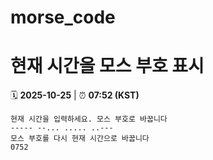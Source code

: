 # morse_code
# 현재 시간을 모스 부호 표시
<!-- MORSE_TIME_START -->
🗓️ **2025-10-25** | ⏰ **07:52 (KST)**

```
현재 시간을 입력하세요. 모스 부호로 바꿉니다
----- --... ..... ..---
모스 부호를 다시 현재 시간으로 바꿉니다
0752
```
<!-- MORSE_TIME_END -->
